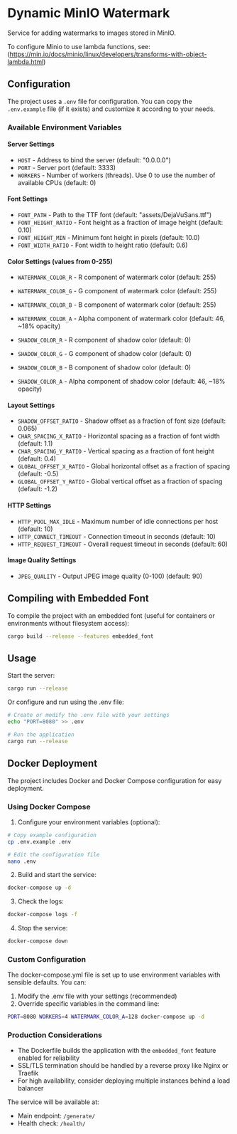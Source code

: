 # Dynamic MinIO Watermark

Service for adding watermarks to images stored in MinIO.

To configure Minio to use lambda functions, see: (https://min.io/docs/minio/linux/developers/transforms-with-object-lambda.html)

## Configuration

The project uses a `.env` file for configuration. You can copy the `.env.example` file (if it exists) and customize it according to your needs.

### Available Environment Variables

#### Server Settings
- `HOST` - Address to bind the server (default: "0.0.0.0")
- `PORT` - Server port (default: 3333)
- `WORKERS` - Number of workers (threads). Use 0 to use the number of available CPUs (default: 0)

#### Font Settings
- `FONT_PATH` - Path to the TTF font (default: "assets/DejaVuSans.ttf")
- `FONT_HEIGHT_RATIO` - Font height as a fraction of image height (default: 0.10)
- `FONT_HEIGHT_MIN` - Minimum font height in pixels (default: 10.0)
- `FONT_WIDTH_RATIO` - Font width to height ratio (default: 0.6)

#### Color Settings (values from 0-255)
- `WATERMARK_COLOR_R` - R component of watermark color (default: 255)
- `WATERMARK_COLOR_G` - G component of watermark color (default: 255)
- `WATERMARK_COLOR_B` - B component of watermark color (default: 255)
- `WATERMARK_COLOR_A` - Alpha component of watermark color (default: 46, ~18% opacity)

- `SHADOW_COLOR_R` - R component of shadow color (default: 0)
- `SHADOW_COLOR_G` - G component of shadow color (default: 0)
- `SHADOW_COLOR_B` - B component of shadow color (default: 0)
- `SHADOW_COLOR_A` - Alpha component of shadow color (default: 46, ~18% opacity)

#### Layout Settings
- `SHADOW_OFFSET_RATIO` - Shadow offset as a fraction of font size (default: 0.065)
- `CHAR_SPACING_X_RATIO` - Horizontal spacing as a fraction of font width (default: 1.1)
- `CHAR_SPACING_Y_RATIO` - Vertical spacing as a fraction of font height (default: 0.4)
- `GLOBAL_OFFSET_X_RATIO` - Global horizontal offset as a fraction of spacing (default: -0.5)
- `GLOBAL_OFFSET_Y_RATIO` - Global vertical offset as a fraction of spacing (default: -1.2)

#### HTTP Settings
- `HTTP_POOL_MAX_IDLE` - Maximum number of idle connections per host (default: 10)
- `HTTP_CONNECT_TIMEOUT` - Connection timeout in seconds (default: 10)
- `HTTP_REQUEST_TIMEOUT` - Overall request timeout in seconds (default: 60)

#### Image Quality Settings
- `JPEG_QUALITY` - Output JPEG image quality (0-100) (default: 90)

## Compiling with Embedded Font

To compile the project with an embedded font (useful for containers or environments without filesystem access):

```bash
cargo build --release --features embedded_font
```

## Usage

Start the server:

```bash
cargo run --release
```

Or configure and run using the .env file:

```bash
# Create or modify the .env file with your settings
echo "PORT=8080" >> .env

# Run the application
cargo run --release
```

## Docker Deployment

The project includes Docker and Docker Compose configuration for easy deployment.

### Using Docker Compose

1. Configure your environment variables (optional):

```bash
# Copy example configuration
cp .env.example .env

# Edit the configuration file
nano .env
```

2. Build and start the service:

```bash
docker-compose up -d
```

3. Check the logs:

```bash
docker-compose logs -f
```

4. Stop the service:

```bash
docker-compose down
```

### Custom Configuration

The docker-compose.yml file is set up to use environment variables with sensible defaults. You can:

1. Modify the .env file with your settings (recommended)
2. Override specific variables in the command line:

```bash
PORT=8080 WORKERS=4 WATERMARK_COLOR_A=128 docker-compose up -d
```

### Production Considerations

- The Dockerfile builds the application with the `embedded_font` feature enabled for reliability
- SSL/TLS termination should be handled by a reverse proxy like Nginx or Traefik
- For high availability, consider deploying multiple instances behind a load balancer

The service will be available at:
- Main endpoint: `/generate/`
- Health check: `/health/` 